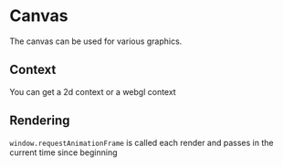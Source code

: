 # Canvas

The canvas can be used for various graphics.

## Context

You can get a 2d context or a webgl context

## Rendering

`window.requestAnimationFrame` is called each render and passes in the current time since beginning
